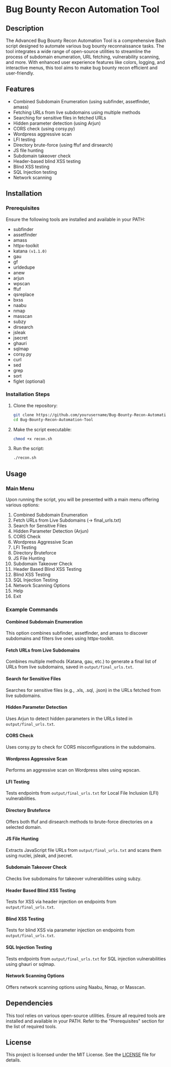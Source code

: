 # Bug Bounty Recon Automation Tool

## Description

The Advanced Bug Bounty Recon Automation Tool is a comprehensive Bash script designed to automate various bug bounty reconnaissance tasks. The tool integrates a wide range of open-source utilities to streamline the process of subdomain enumeration, URL fetching, vulnerability scanning, and more. With enhanced user experience features like colors, logging, and interactive menus, this tool aims to make bug bounty recon efficient and user-friendly.

## Features

- Combined Subdomain Enumeration (using subfinder, assetfinder, amass)
- Fetching URLs from live subdomains using multiple methods
- Searching for sensitive files in fetched URLs
- Hidden parameter detection (using Arjun)
- CORS check (using corsy.py)
- Wordpress aggressive scan
- LFI testing
- Directory brute-force (using ffuf and dirsearch)
- JS file hunting
- Subdomain takeover check
- Header-based blind XSS testing
- Blind XSS testing
- SQL Injection testing
- Network scanning

## Installation

### Prerequisites

Ensure the following tools are installed and available in your PATH:

- subfinder
- assetfinder
- amass
- httpx-toolkit
- katana `(v1.1.0)`
- gau
- gf
- urldedupe
- anew
- arjun
- wpscan
- ffuf
- qsreplace
- bxss
- naabu
- nmap
- masscan
- subzy
- dirsearch
- jsleak
- jsecret
- ghauri
- sqlmap
- corsy.py
- curl
- sed
- grep
- sort
- figlet (optional)

### Installation Steps

1. Clone the repository:
   ```bash
   git clone https://github.com/yourusername/Bug-Bounty-Recon-Automation-Tool.git
   cd Bug-Bounty-Recon-Automation-Tool
   ```

2. Make the script executable:
   ```bash
   chmod +x recon.sh
   ```

3. Run the script:
   ```bash
   ./recon.sh
   ```

## Usage

### Main Menu

Upon running the script, you will be presented with a main menu offering various options:

1. Combined Subdomain Enumeration
2. Fetch URLs from Live Subdomains (→ final_urls.txt)
3. Search for Sensitive Files
4. Hidden Parameter Detection (Arjun)
5. CORS Check
6. Wordpress Aggressive Scan
7. LFI Testing
8. Directory Bruteforce
9. JS File Hunting
10. Subdomain Takeover Check
11. Header Based Blind XSS Testing
12. Blind XSS Testing
13. SQL Injection Testing
14. Network Scanning Options
15. Help
16. Exit

### Example Commands

#### Combined Subdomain Enumeration

This option combines subfinder, assetfinder, and amass to discover subdomains and filters live ones using httpx-toolkit.

#### Fetch URLs from Live Subdomains

Combines multiple methods (Katana, gau, etc.) to generate a final list of URLs from live subdomains, saved in `output/final_urls.txt`.

#### Search for Sensitive Files

Searches for sensitive files (e.g., .xls, .sql, .json) in the URLs fetched from live subdomains.

#### Hidden Parameter Detection

Uses Arjun to detect hidden parameters in the URLs listed in `output/final_urls.txt`.

#### CORS Check

Uses corsy.py to check for CORS misconfigurations in the subdomains.

#### Wordpress Aggressive Scan

Performs an aggressive scan on Wordpress sites using wpscan.

#### LFI Testing

Tests endpoints from `output/final_urls.txt` for Local File Inclusion (LFI) vulnerabilities.

#### Directory Bruteforce

Offers both ffuf and dirsearch methods to brute-force directories on a selected domain.

#### JS File Hunting

Extracts JavaScript file URLs from `output/final_urls.txt` and scans them using nuclei, jsleak, and jsecret.

#### Subdomain Takeover Check

Checks live subdomains for takeover vulnerabilities using subzy.

#### Header Based Blind XSS Testing

Tests for XSS via header injection on endpoints from `output/final_urls.txt`.

#### Blind XSS Testing

Tests for blind XSS via parameter injection on endpoints from `output/final_urls.txt`.

#### SQL Injection Testing

Tests endpoints from `output/final_urls.txt` for SQL injection vulnerabilities using ghauri or sqlmap.

#### Network Scanning Options

Offers network scanning options using Naabu, Nmap, or Masscan.

## Dependencies

This tool relies on various open-source utilities. Ensure all required tools are installed and available in your PATH. Refer to the "Prerequisites" section for the list of required tools.

## License

This project is licensed under the MIT License. See the [LICENSE](LICENSE) file for details.
```` ▋
